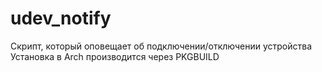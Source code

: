 # udev_notify
Скрипт, который оповещает об подключении/отключении устройства
Установка в Arch производится через PKGBUILD
